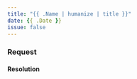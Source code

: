 ```yaml
---
title: "{{ .Name | humanize | title }}"
date: {{ .Date }}
issue: false
---
```


### Request


#### Resolution
